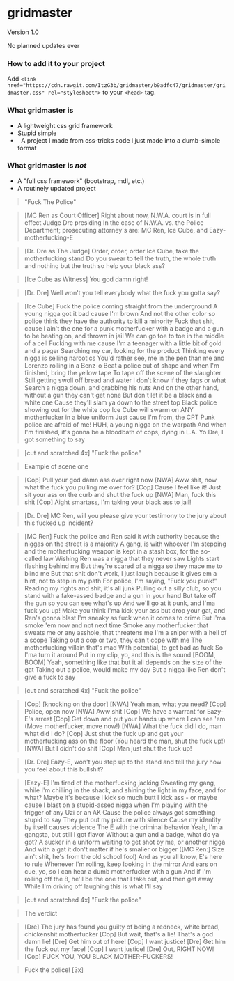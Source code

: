 # gridmaster
Version 1.0

No planned updates ever

### How to add it to your project

Add `<link href="https://cdn.rawgit.com/ItzG3b/gridmaster/b9adfc47/gridmaster/gridmaster.css" rel="stylesheet">` to your `<head>` tag.

### What gridmaster is
-   A lightweight css grid framework
-   Stupid simple
-   A project I made from css-tricks code I just made into a dumb-simple format

### What gridmaster is _not_

-   A "full css framework" (bootstrap, mdl, etc.)
-   A routinely updated project

> "Fuck The Police"

>[MC Ren as Court Officer]
Right about now, N.W.A. court is in full effect
Judge Dre presiding
In the case of N.W.A. vs. the Police Department;
prosecuting attorney's are: MC Ren, Ice Cube,
and Eazy-motherfucking-E

>[Dr. Dre as The Judge]
Order, order, order
Ice Cube, take the motherfucking stand
Do you swear to tell the truth, the whole truth
and nothing but the truth so help your black ass?

>[Ice Cube as Witness]
You god damn right!

>[Dr. Dre]
Well won't you tell everybody what the fuck you gotta say?

>[Ice Cube]
Fuck the police coming straight from the underground
A young nigga got it bad cause I'm brown
And not the other color so police think
they have the authority to kill a minority
Fuck that shit, cause I ain't the one
for a punk motherfucker with a badge and a gun
to be beating on, and thrown in jail
We can go toe to toe in the middle of a cell
Fucking with me cause I'm a teenager
with a little bit of gold and a pager
Searching my car, looking for the product
Thinking every nigga is selling narcotics
You'd rather see, me in the pen
than me and Lorenzo rolling in a Benz-o
Beat a police out of shape
and when I'm finished, bring the yellow tape
To tape off the scene of the slaughter
Still getting swoll off bread and water
I don't know if they fags or what
Search a nigga down, and grabbing his nuts
And on the other hand, without a gun they can't get none
But don't let it be a black and a white one
Cause they'll slam ya down to the street top
Black police showing out for the white cop
Ice Cube will swarm
on ANY motherfucker in a blue uniform
Just cause I'm from, the CPT
Punk police are afraid of me!
HUH, a young nigga on the warpath
And when I'm finished, it's gonna be a bloodbath
of cops, dying in L.A.
Yo Dre, I got something to say

>[cut and scratched 4x] "Fuck the police"

>Example of scene one

>[Cop] Pull your god damn ass over right now
[NWA] Aww shit, now what the fuck you pulling me over for?
[Cop] Cause I feel like it!
Just sit your ass on the curb and shut the fuck up
[NWA] Man, fuck this shit
[Cop] Aight smartass, I'm taking your black ass to jail!

>[Dr. Dre]
MC Ren, will you please give your testimony
to the jury about this fucked up incident?

>[MC Ren]
Fuck the police and Ren said it with authority
because the niggas on the street is a majority
A gang, is with whoever I'm stepping
and the motherfucking weapon is kept in
a stash box, for the so-called law
Wishing Ren was a nigga that they never saw
Lights start flashing behind me
But they're scared of a nigga so they mace me to blind me
But that shit don't work, I just laugh
because it gives em a hint, not to step in my path
For police, I'm saying, "Fuck you punk!"
Reading my rights and shit, it's all junk
Pulling out a silly club, so you stand
with a fake-assed badge and a gun in your hand
But take off the gun so you can see what's up
And we'll go at it punk, and I'ma fuck you up!
Make you think I'ma kick your ass
but drop your gat, and Ren's gonna blast
I'm sneaky as fuck when it comes to crime
But I'ma smoke 'em now and not next time
Smoke any motherfucker that sweats me
or any asshole, that threatens me
I'm a sniper with a hell of a scope
Taking out a cop or two, they can't cope with me
The motherfucking villain that's mad
With potential, to get bad as fuck
So I'ma turn it around
Put in my clip, yo, and this is the sound
[BOOM, BOOM] Yeah, something like that
but it all depends on the size of the gat
Taking out a police, would make my day
But a nigga like Ren don't give a fuck to say

>[cut and scratched 4x] "Fuck the police"

>[Cop] [knocking on the door]
[NWA] Yeah man, what you need?
[Cop] Police, open now
[NWA] Aww shit
[Cop] We have a warrant for Eazy-E's arrest
[Cop] Get down and put your hands up where I can see 'em
(Move motherfucker, move now!)
[NWA] What the fuck did I do, man what did I do?
[Cop] Just shut the fuck up
and get your motherfucking ass on the floor
(You heard the man, shut the fuck up!)
[NWA] But I didn't do shit
[Cop] Man just shut the fuck up!

>[Dr. Dre]
Eazy-E, won't you step up to the stand
and tell the jury how you feel about this bullshit?

>[Eazy-E]
I'm tired of the motherfucking jacking
Sweating my gang, while I'm chilling in the shack, and
shining the light in my face, and for what?
Maybe it's because I kick so much butt
I kick ass - or maybe cause I blast
on a stupid-assed nigga when I'm playing with the trigger
of any Uzi or an AK
Cause the police always got something stupid to say
They put out my picture with silence
Cause my identity by itself causes violence
The E with the criminal behavior
Yeah, I'm a gangsta, but still I got flavor
Without a gun and a badge, what do ya got?
A sucker in a uniform waiting to get shot
by me, or another nigga
And with a gat it don't matter if he's smaller or bigger
([MC Ren:] Size ain't shit, he's from the old school fool)
And as you all know, E's here to rule
Whenever I'm rolling, keep looking in the mirror
And ears on cue, yo, so I can hear a
dumb motherfucker with a gun
And if I'm rolling off the 8, he'll be the one
that I take out, and then get away
While I'm driving off laughing this is what I'll say

>[cut and scratched 4x] "Fuck the police"

>The verdict

>[Dre] The jury has found you guilty of being a redneck,
white bread, chickenshit motherfucker
[Cop] But wait, that's a lie! That's a god damn lie!
[Dre] Get him out of here!
[Cop] I want justice!
[Dre] Get him the fuck out my face!
[Cop] I want justice!
[Dre] Out, RIGHT NOW!
[Cop] FUCK YOU, YOU BLACK MOTHER-FUCKERS!

>Fuck the police! [3x]
